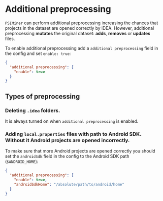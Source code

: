 # Additional preprocessing

`PSIMiner` can perform additional preprocessing increasing the chances that projects in the dataset are opened correctly by IDEA.
However, additional preprocessing **mutates** the original dataset: **adds**, **removes** or **updates** files.

To enable additional preprocessing add a `additional preprocessing` field in the config and set `enable: true`:

```json
{
  "additional preprocessing": {
    "enable": true
  }
}
```

## Types of preprocessing

### Deleting `.idea` folders.

It is always turned on when `additional preprocessing` is enabled.

### Adding `local.properties` files with path to Android SDK. Without it Android projects are opened incorrectly.

To make sure that more Android projects are opened correctly you should set the `androidSdk`
field in the config to the Android SDK path (`$ANDROID_HOME`):

```json
{
  "additional preprocessing": {
    "enable": true,
    "androidSdkHome": "/absolute/path/to/android/home"
  }
}
```
